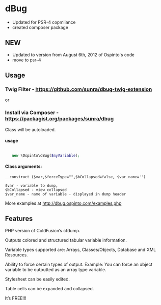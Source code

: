 # dBug
- Updated for PSR-4 copmliance
- created composer package

## NEW
- Updated to version from August 6th, 2012 of Ospinto's code
- move to psr-4


## Usage

### Twig Filter - https://github.com/sunra/dbug-twig-extension

or

### Install via Composer - https://packagist.org/packages/sunra/dbug
Class will be autoloaded.


#### usage 
``` php

   new \Ospinto\dBug($myVariable);

```

#### Class arguments:

    __construct ($var,$forceType="",$bCollapsed=false, $var_name='')

    $var - variable to dump,
    $bCollapsed - view collapsed
    $var_name - name of variable - displayed in dump header



More examples at http://dbug.ospinto.com/examples.php

## Features

PHP version of ColdFusion’s cfdump.

Outputs colored and structured tabular variable information.

Variable types supported are: Arrays, Classes/Objects, Database and XML Resources.

Ability to force certain types of output. Example: You can force an
object variable to be outputted as an array type variable.

Stylesheet can be easily edited.

Table cells can be expanded and collapsed.

It’s FREE!!!
